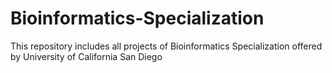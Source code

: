 # Bioinformatics-Specialization
This repository includes all projects of Bioinformatics Specialization offered by University of California San Diego
